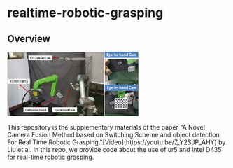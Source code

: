 # realtime-robotic-grasping

## Overview
<p>
	<img src ="visual_servoing.png" width="300" />
</p>
This repository is the supplementary materials of the paper "A Novel Camera Fusion Method based on Switching Scheme and object detection For Real Time Robotic Grasping."[Video](https://youtu.be/7_Y2SJP_AHY) by Liu et al. In this repo, we provide code about the use of ur5 and Intel D435 for real-time robotic grasping.
